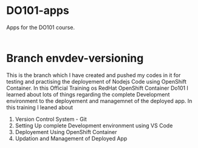 # DO101-apps

Apps for the DO101 course.<br><br>

# Branch envdev-versioning
This is the branch which I have created and pushed my codes in it for testing and practising the deployement of Nodejs Code using OpenShift Container. In this Official Training os RedHat OpenShift Container Do101 I learned about  lots of things regarding the complete Development environment to the deployement and managemnet of the deployed app.
In this training I leaned about<br>
1. Version Control System - Git
2. Setting Up complete Development environment using VS Code
3. Deployement Using OpenShift Container
4. Updation and Management of Deployed App

